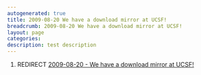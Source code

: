 ```yaml
---
autogenerated: true
title: 2009-08-20 We have a download mirror at UCSF!
breadcrumb: 2009-08-20 We have a download mirror at UCSF!
layout: page
categories: 
description: test description
---
```


1.  REDIRECT [2009-08-20 - We have a download mirror at UCSF\!](2009-08-20_-_We_have_a_download_mirror_at_UCSF! )
